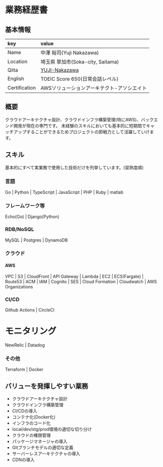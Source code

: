 # 業務経歴書

## 基本情報

| key | value |
|:---|:---| 
| Name | 中澤 裕司(Yuji Nakazawa) |
| Location | 埼玉県 草加市(Soka-city, Saitama) |
| Qiita	| [YUJI-Nakazawa](https://qiita.com/YUJI-Nakazawa)
| English | TOEIC Score 650(日常会話レベル) |
| Certification | AWSソリューションアーキテクト-アソシエイト |

## 概要
クラウドアーキテクチャ設計、クラウドインフラ構築管理(特にAWS)、バックエンド開発が現在の専門です。
未経験のスキルにおいても基本的に短期間でキャッチアップすることができるためプロジェクトの即戦力として活躍していけます。

## スキル
基本的にすべて実業務で使用した技術だけを列挙しています。(習熟度順)

### 言語
Go | Python | TypeScript | JavaScript | PHP | Ruby | matlab

### フレームワーク等
Echo(Go) | Django(Python)

### RDB/NoSQL
MySQL | Postgres | DynamoDB

### クラウド
#### AWS
VPC | S3 | CloudFront | API Gateway | Lambda | EC2 | ECS(Fargate) | Route53 | ACM | IAM | Cognito | SES | Cloud Formation | Cloudwatch | AWS Organizations

### CI/CD
Github Actions | CircleCI

# モニタリング
NewRelic | Datadog

### その他
Terraform | Docker

## バリューを発揮しやすい業務
- クラウドアーキテクチャ設計
- クラウドインフラ構築管理
- CI/CDの導入
- コンテナ化(Docker化)
- インフラのコード化
- local/dev/stg/prod環境の適切な切り分け
- クラウドの権限管理
- パッケージマネージャの導入
- Gitブランチモデルの適切な定義
- サーバーレスアーキテクチャの導入
- CDNの導入

